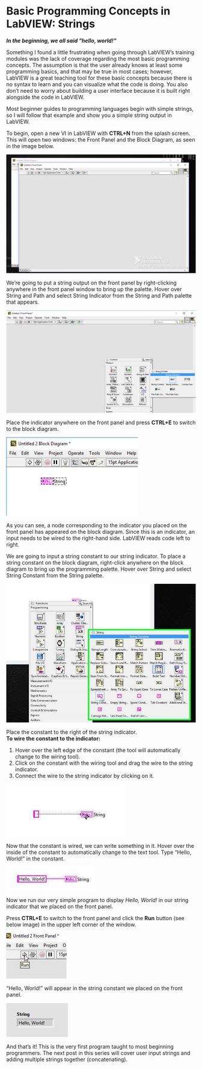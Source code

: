 # Basic Programming Concepts in LabVIEW: Strings

***In the beginning, we all said "hello, world!"***

Something I found a little frustrating when going through LabVIEW’s training modules was the lack of coverage regarding the most basic programming concepts. The assumption is that the user already knows at least some programming basics, and that may be true in most cases; however, LabVIEW is a great teaching tool for these basic concepts because there is no syntax to learn and you can visualize what the code is doing. You also don’t need to worry about building a user interface because it is built right alongside the code in LabVIEW.

Most beginner guides to programming languages begin with simple strings, so I will follow that example and show you a simple string output in LabVIEW.

To begin, open a new VI in LabVIEW with **CTRL+N** from the splash screen. This will open two windows: the Front Panel and the Block Diagram, as seen in the image below.

![blank front panel](images/strings_front%20panel.png)

We’re going to put a string output on the front panel by right-clicking anywhere in the front panel window to bring up the palette. Hover over String and Path and select String Indicator from the String and Path palette that appears.

![string indicator on the palette](images/strings_string%20indicator.png)

Place the indicator anywhere on the front panel and press **CTRL+E** to switch to the block diagram.

![string indicator on the block diagram](images/strings_block%20diagram.png)

As you can see, a node corresponding to the indicator you placed on the front panel has appeared on the block diagram. Since this is an indicator, an input needs to be wired to the right-hand side. LabVIEW reads code left to right.

We are going to input a string constant to our string indicator. To place a string constant on the block diagram, right-click anywhere on the block diagram to bring up the programming palette. Hover over String and select String Constant from the String palette.

![string palette on the block diagram](images/strings_string%20palette.png)

Place the constant to the right of the string indicator.  
**To wire the constant to the indicator:**
1. Hover over the left edge of the constant (the tool will automatically change to the wiring tool).
2. Click on the constant with the wiring tool and drag the wire to the string indicator.
3. Connect the wire to the string indicator by clicking on it.

![wiring the string on the block diagram](images/strings_wiring%20the%20string.png)

Now that the constant is wired, we can write something in it. Hover over the inside of the constant to automatically change to the text tool. Type “Hello, World!” in the constant.

![hello world string](images/strings_hello%20world.png)

Now we run our very simple program to display *Hello, World!* in our string indicator that we placed on the front panel.

Press **CTRL+E** to switch to the front panel and click the **Run** button (see below image) in the upper left corner of the window.

![run button](images/strings_run%20arrow.png)

“Hello, World!” will appear in the string constant we placed on the front panel.

![hello world output on the front panel](images/strings_hello%20world%20output.png)

And that’s it! This is the very first program taught to most beginning programmers. The next post in this series will cover user input strings and adding multiple strings together (concatenating).

